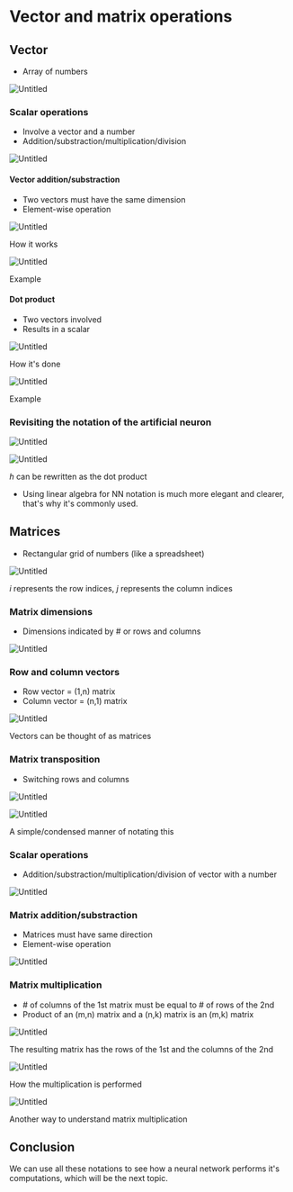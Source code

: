 # Vector and matrix operations

## Vector

- Array of numbers

![Untitled](0.png)

### Scalar operations

- Involve a vector and a number
- Addition/substraction/multiplication/division

![Untitled](1.png)

#### Vector addition/substraction

- Two vectors must have the same dimension
- Element-wise operation

![Untitled](2.png)

How it works

![Untitled](3.png)

Example

#### Dot product

- Two vectors involved
- Results in a scalar

![Untitled](4.png)

How it's done

![Untitled](5.png)

Example

### Revisiting the notation of the artificial neuron

![Untitled](6.png)

![Untitled](7.png)

*h* can be rewritten as the dot product

- Using linear algebra for NN notation is much more elegant and clearer, that's why it's commonly used.

## Matrices

- Rectangular grid of numbers (like a spreadsheet)

![Untitled](8.png)

*i* represents the row indices, *j* represents the column indices

### Matrix dimensions

- Dimensions indicated by # or rows and columns

![Untitled](9.png)

### Row and column vectors

- Row vector = (1,n) matrix
- Column vector = (n,1) matrix

![Untitled](10.png)

Vectors can be thought of as matrices

### Matrix transposition

- Switching rows and columns

![Untitled](11.png)

![Untitled](12.png)

A simple/condensed manner of notating this

### Scalar operations

- Addition/substraction/multiplication/division of vector with a number

![Untitled](13.png)

### Matrix addition/substraction

- Matrices must have same direction
- Element-wise operation

![Untitled](14.png)

### Matrix multiplication

- \# of columns of the 1st matrix must be equal to # of rows of the 2nd
- Product of an (m,n) matrix and a (n,k) matrix is an (m,k) matrix

![Untitled](15.png)

The resulting matrix has the rows of the 1st and the columns of the 2nd 

![Untitled](16.png)

How the multiplication is performed

![Untitled](17.png)

Another way to understand matrix multiplication

## Conclusion

We can use all these notations to see how a neural network performs it's computations, which will be the next topic.